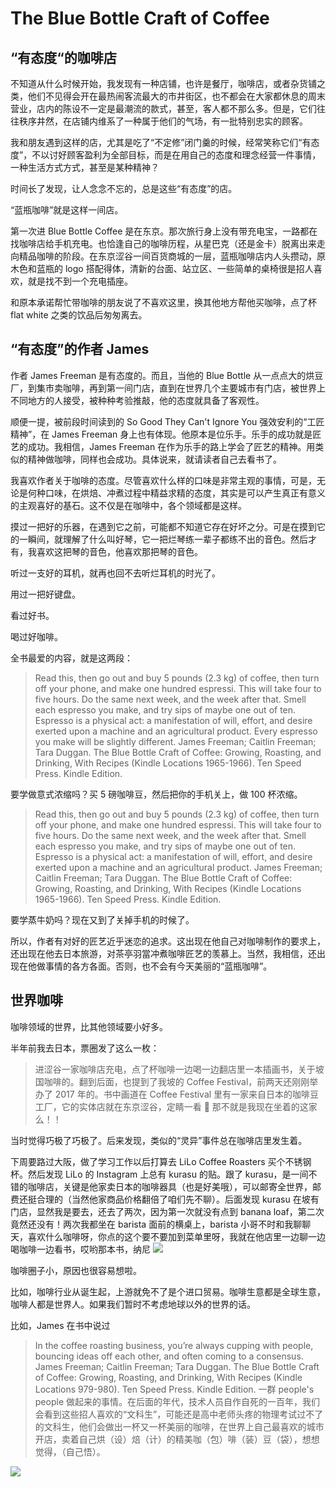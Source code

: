 # The Blue Bottle Craft of Coffee

## “有态度“的咖啡店

不知道从什么时候开始，我发现有一种店铺，也许是餐厅，咖啡店，或者杂货铺之类，他们不见得会开在最热闹客流最大的市井街区，也不都会在大家都休息的周末营业，店内的陈设不一定是最潮流的款式，甚至，客人都不那么多。但是，它们往往秩序井然，在店铺内维系了一种属于他们的气场，有一批特别忠实的顾客。

我和朋友遇到这样的店，尤其是吃了“不定修”闭门羹的时候，经常笑称它们“有态度”，不以讨好顾客盈利为全部目标，而是在用自己的态度和理念经营一件事情，一种生活方式方式，甚至是某种精神？

时间长了发现，让人念念不忘的，总是这些“有态度”的店。

“蓝瓶咖啡”就是这样一间店。

第一次进 Blue Bottle Coffee 是在东京。那次旅行身上没有带充电宝，一路都在找咖啡店给手机充电。也恰逢自己的咖啡历程，从星巴克（还是金卡）脱离出来走向精品咖啡的阶段。在东京涩谷一间百货商城的一层，蓝瓶咖啡店内人头攒动，原木色和蓝瓶的 logo 搭配得体，清新的台面、站立区、一些简单的桌椅很是招人喜欢，就是找不到一个充电插座。

和原本承诺帮忙带咖啡的朋友说了不喜欢这里，换其他地方帮他买咖啡，点了杯 flat white 之类的饮品后匆匆离去。

## “有态度”的作者 James

作者 James Freeman 是有态度的。而且，当他的 Blue Bottle 从一点点大的烘豆厂，到集市卖咖啡，再到第一间门店，直到在世界几个主要城市有门店，被世界上不同地方的人接受，被种种考验推敲，他的态度就具备了客观性。

顺便一提，被前段时间读到的 So Good They Can't Ignore You 强效安利的“工匠精神”，在 James Freeman 身上也有体现。他原本是位乐手。乐手的成功就是匠艺的成功。我相信，James Freeman 在作为乐手的路上学会了匠艺的精神。用类似的精神做咖啡，同样也会成功。具体说来，就请读者自己去看书了。

我喜欢作者关于咖啡的态度。尽管喜欢什么样的口味是非常主观的事情，可是，无论是何种口味，在烘焙、冲煮过程中精益求精的态度，其实是可以产生真正有意义的主观喜好的基石。这不仅是在咖啡中，各个领域都是这样。

摸过一把好的乐器，在遇到它之前，可能都不知道它存在好坏之分。可是在摸到它的一瞬间，就理解了什么叫好琴，它一把烂琴练一辈子都练不出的音色。然后才有，我喜欢这把琴的音色，他喜欢那把琴的音色。

听过一支好的耳机，就再也回不去听烂耳机的时光了。

用过一把好键盘。

看过好书。

喝过好咖啡。

全书最爱的内容，就是这两段：

> Read this, then go out and buy 5 pounds (2.3 kg) of coffee, then turn off your phone, and make one hundred espressi. This will take four to five hours. Do the same next week, and the week after that. Smell each espresso you make, and try sips of maybe one out of ten. Espresso is a physical act: a manifestation of will, effort, and desire exerted upon a machine and an agricultural product. Every espresso you make will be slightly different.
> James Freeman; Caitlin Freeman; Tara Duggan. The Blue Bottle Craft of Coffee: Growing, Roasting, and Drinking, With Recipes (Kindle Locations 1965-1966). Ten Speed Press. Kindle Edition.

要学做意式浓缩吗？买 5 磅咖啡豆，然后把你的手机关上，做 100 杯浓缩。

> Read this, then go out and buy 5 pounds (2.3 kg) of coffee, then turn off your phone, and make one hundred espressi. This will take four to five hours. Do the same next week, and the week after that. Smell each espresso you make, and try sips of maybe one out of ten. Espresso is a physical act: a manifestation of will, effort, and desire exerted upon a machine and an agricultural product.
> James Freeman; Caitlin Freeman; Tara Duggan. The Blue Bottle Craft of Coffee: Growing, Roasting, and Drinking, With Recipes (Kindle Locations 1965-1966). Ten Speed Press. Kindle Edition.

要学蒸牛奶吗？现在又到了关掉手机的时候了。

所以，作者有对好的匠艺近乎迷恋的追求。这出现在他自己对咖啡制作的要求上，还出现在他去日本旅游，对茶亭羽當冲煮咖啡匠艺的羡慕上。当然，我相信，还出现在他做事情的各方各面。否则，也不会有今天美丽的“蓝瓶咖啡”。

## 世界咖啡

咖啡领域的世界，比其他领域要小好多。

半年前我去日本，票圈发了这么一枚：

> 进涩谷一家咖啡店充电，点了杯咖啡一边喝一边翻店里一本插画书，关于坡国咖啡的。翻到后面，也提到了我坡的 Coffee Festival，前两天还刚刚举办了 2017 年的。书中画道在 Coffee Festival 里有一家来自日本的咖啡豆工厂，它的实体店就在东京涩谷，定睛一看 👀 那不就是我现在坐着的这家么！！

当时觉得巧极了巧极了。后来发现，类似的“灵异”事件总在咖啡店里发生着。

下周要路过大阪，做了学习工作以后打算去 LiLo Coffee Roasters 买个不锈钢杯。然后发现 LiLo 的 Instagram 上总有 kurasu 的贴。跟了 kurasu，是一间不错的咖啡店，关键是他家卖日本的咖啡器具（也是好美哦），可以邮寄全世界，邮费还挺合理的（当然他家商品价格翻倍了咱们先不聊）。后面发现 kurasu 在坡有门店，显然我是要去，还去了两次，因为第一次就没有点到 banana loaf，第二次竟然还没有！两次我都坐在 barista 面前的横桌上，barista 小哥不时和我聊聊天，喜欢什么咖啡呀，你点的这个要不要加到菜单里呀，我就在他店里一边聊一边喝咖啡一边看书，哎哟那本书，纳尼
![](https://i.imgur.com/xBJ7ak8.png)

咖啡圈子小，原因也很容易想啦。

比如，咖啡行业从诞生起，上游就免不了是个进口贸易。咖啡生意都是全球生意，咖啡人都是世界人。如果我们暂时不考虑地球以外的世界的话。

比如，James 在书中说过

> In the coffee roasting business, you’re always cupping with people, bouncing ideas off each other, and often coming to a consensus.
> James Freeman; Caitlin Freeman; Tara Duggan. The Blue Bottle Craft of Coffee: Growing, Roasting, and Drinking, With Recipes (Kindle Locations 979-980). Ten Speed Press. Kindle Edition.
> 一群 people's people 做起来的事情。在后面的年代，技术人员自作自死的一百年，我们会看到这些招人喜欢的“文科生”，可能还是高中老师头疼的物理考试过不了的文科生，他们会做出一杯又一杯美丽的咖啡，在世界上自己最喜欢的城市开店，卖着自己烘（设）焙（计）的精美咖（包）啡（装）豆（袋），想想觉得，（自己悟）。

![](https://i.imgur.com/XwwKk44.png)
